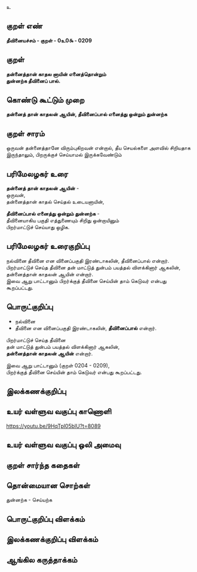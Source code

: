 உ

## குறள் எண் 

**தீவினையச்சம் - குறள் - 0உ0௯ - 0209**  

## குறள் 

**தன்னைத்தான் காதல னாயின் எனைத்தொன்றும்  
துன்னற்க தீவினைப் பால்.** 

## கொண்டு கூட்டும் முறை

**தன்னைத் தான் காதலன் ஆயின், தீவினைப்பால் எனைத்து ஒன்றும் துன்னற்க**  

## குறள் சாரம் 

ஒருவன் தன்னைத்தானே விரும்புகிறவன் என்றால், தீய செயல்களை அளவில் சிறியதாக இருந்தாலும், பிறருக்குச் செய்யாமல் இருக்கவேண்டும்

## பரிமேலழகர் உரை

**தன்னைத் தான் காதலன் ஆயின்** -  
ஒருவன்,  
தன்னைத்தான் காதல் செய்தல் உடையனாயின்,  

**தீவினைப்பால் எனைத்து ஒன்றும் துன்னற்க** -  
தீவினையாகிய பகுதி எத்துணையும் சிறிது ஒன்றாயினும்  
பிறர்மாட்டுச் செய்யாது ஒழிக. 

## பரிமேலழகர் உரைகுறிப்பு   

நல்வினை தீவினை என வினைப்பகுதி இரண்டாகலின், தீவினைப்பால் என்றார்.  
பிறர்மாட்டுச் செய்த தீவினை தன் மாட்டுத் துன்பம் பயத்தல் விளக்கினார் ஆகலின், தன்னைத்தான் காதலன் ஆயின் என்றார்.  
இவை ஆறு பாட்டானும் பிறர்க்குத் தீவினை செய்யின் தாம் கெடுவர் என்பது கூறப்பட்டது.  

## பொருட்குறிப்பு 

* நல்வினை  
* தீவினை என வினைப்பகுதி இரண்டாகலின், **தீவினைப்பால்** என்றார்.  

பிறர்மாட்டுச் செய்த தீவினை  
தன் மாட்டுத் துன்பம் பயத்தல் விளக்கினார் ஆகலின்,  
**தன்னைத்தான் காதலன் ஆயின்** என்றார்.  

இவை ஆறு பாட்டானும் (குறள் 0204 - 0209),  
பிறர்க்குத் தீவினை செய்யின் தாம் கெடுவர் என்பது கூறப்பட்டது.  

## இலக்கணக்குறிப்பு  


## உயர் வள்ளுவ வகுப்பு காணொளி

https://youtu.be/9HqTpl05blU?t=8089

## உயர் வள்ளுவ வகுப்பு ஒலி அமைவு 

 
## குறள் சார்ந்த கதைகள் 


## தொன்மையான சொற்கள்

துன்னற்க - செய்யற்க  

## பொருட்குறிப்பு விளக்கம்


## இலக்கணக்குறிப்பு விளக்கம்


## ஆங்கில கருத்தாக்கம் 


